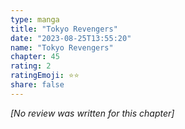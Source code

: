```yaml
---
type: manga
title: "Tokyo Revengers"
date: "2023-08-25T13:55:20"
name: "Tokyo Revengers"
chapter: 45
rating: 2
ratingEmoji: ⭐️⭐️
share: false
---
```


_[No review was written for this chapter]_
